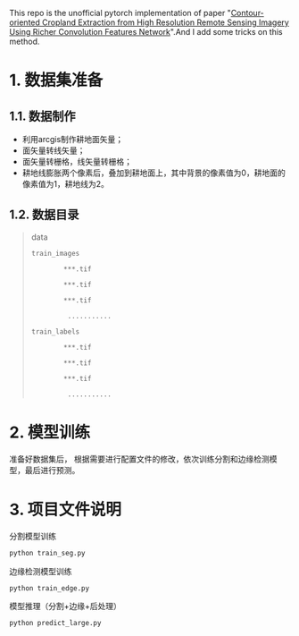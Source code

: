 This repo is the unofficial pytorch implementation of paper "[Contour-oriented Cropland Extraction from High Resolution Remote Sensing Imagery Using Richer Convolution Features Network](https://ieeexplore.ieee.org/document/8820430)".And I add some tricks on this method.

# 1. 数据集准备

## 1.1. 数据制作

- 利用arcgis制作耕地面矢量；
- 面矢量转线矢量；
- 面矢量转栅格，线矢量转栅格；
- 耕地线膨胀两个像素后，叠加到耕地面上，其中背景的像素值为0，耕地面的像素值为1，耕地线为2。

## 1.2.  数据目录 

> 
> data
> 
>     train_images
>
>   		  ***.tif
>
> 			  ***.tif
>
> 			  ***.tif
>
>              ...........
>
> 	  train_labels
> 	
>   		  ***.tif
>
> 			  ***.tif
>
> 			  ***.tif
>
>              ...........



# 2. 模型训练

准备好数据集后， 根据需要进行配置文件的修改，依次训练分割和边缘检测模型，最后进行预测。



# 3. 项目文件说明

分割模型训练

```python
python train_seg.py
```

边缘检测模型训练

```
python train_edge.py
```

模型推理（分割+边缘+后处理）

```
python predict_large.py
```



